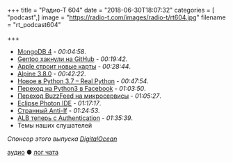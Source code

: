 +++
title = "Радио-Т 604"
date = "2018-06-30T18:07:32"
categories = [ "podcast",]
image = "https://radio-t.com/images/radio-t/rt604.jpg"
filename = "rt_podcast604"

+++

- [MongoDB 4](https://www.mongodb.com/press/mongodb-expands-its-leadership-with-a-number-of-new-product-announcements) - *00:04:58*.
- [Gentoo хакнули на GitHub](https://nakedsecurity.sophos.com/2018/06/29/linux-distro-hacked-on-github-all-code-considered-compromised/) - *00:19:42*.
- [Apple строит новые карты](https://techcrunch.com/2018/06/29/apple-is-rebuilding-maps-from-the-ground-up/) - *00:28:44*.
- [Alpine 3.8.0](https://alpinelinux.org/posts/Alpine-3.8.0-released.html) - *00:42:22*.
- [Новое в  Python 3.7 – Real Python](https://realpython.com/python37-new-features/) - *00:47:54*.
- [Переход на Python3 в Facebook](https://lwn.net/SubscriberLink/758159/f1f631e1535ab9d6/) - *01:03:50*.
- [Переход BuzzFeed на микросервисы](https://www.infoq.com/articles/buzzfeed-microservices-migration) - *01:05:27*.
- [Eclipse Photon IDE](https://sdtimes.com/softwaredev/eclipse-photon-ide-now-available/) - *01:17:17*.
- [Странный Anti-If](https://code.joejag.com/2016/anti-if-the-missing-patterns.html) - *01:24:53*.
- [ALB теперь с Authentication](https://aws.amazon.com/blogs/aws/built-in-authentication-in-alb/) - *01:35:39*.
- Темы наших слушателей

*Спонсор этого выпуска [DigitalOcean](https://www.digitalocean.com)*


[аудио](http://cdn.radio-t.com/rt_podcast604.mp3) ● [лог чата](http://chat.radio-t.com/logs/radio-t-604.html)
<audio src="http://cdn.radio-t.com/rt_podcast604.mp3" preload="none"></audio>